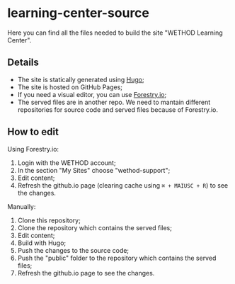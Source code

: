 # learning-center-source
Here you can find all the files needed to build the site "WETHOD Learning Center". 
## Details
* The site is statically generated using [Hugo](https://gohugo.io/);
* The site is hosted on GitHub Pages;
* If you need a visual editor, you can use [Forestry.io](https://forestry.io);
* The served files are in another repo. We need to mantain different repositories for source code and served files because of Forestry.io.
## How to edit 
Using Forestry.io:
1. Login with the WETHOD account;
2. In the section "My Sites" choose "wethod-support";
3. Edit content;
4. Refresh the github.io page (clearing cache using `⌘ + MAIUSC + R`) to see the changes.

Manually:
1. Clone this repository;
2. Clone the repository which contains the served files;
3. Edit content;
4. Build with Hugo;
5. Push the changes to the source code;
6. Push the "public" folder to the repository which contains the served files;
7. Refresh the github.io page to see the changes.
